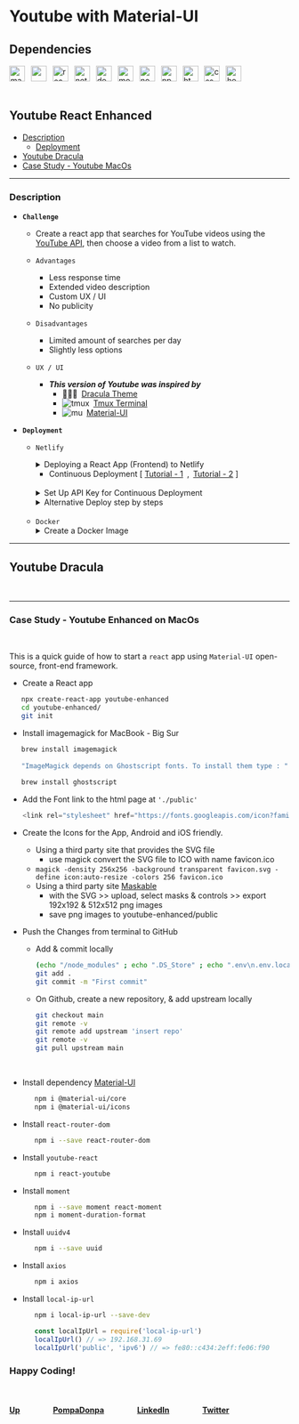 # <a id="menu">Youtube with Material-UI</a>


## Dependencies
<div>
  <img src="https://api.iconify.design/logos:material-ui.svg" alt="material" width="28px" height="28px"/>&ensp;
  <img src="https://api.iconify.design/logos:react.svg" alt"react" width="28px" height="28px"/>&ensp;
  <img src="https://api.iconify.design/logos:react-router.svg" alt="react-router" width="28px" height="28px" />&ensp;
  <img src="https://api.iconify.design/vscode-icons:file-type-netlify.svg" alt="netlify" width="28px" height="28px"/>&ensp;
  <img src="https://api.iconify.design/logos:docker-icon.svg" alt="docker" width="28px" height="28px"/>&ensp;
  <img src="https://api.iconify.design/logos:momentjs.svg" alt="moment" width="28px" height="28px" />&ensp;
  <img src="https://api.iconify.design/vscode-icons:file-type-node.svg" alt="node" width="28px" height="28px"/>&ensp;
  <img src="https://api.iconify.design/logos:npm-2.svg" alt="npm" width="28px" height="28px"/>&ensp;
  <img src="https://api.iconify.design/logos:html-5.svg" alt="html" width="28px" height="28px"/>&ensp;
  <img src= "https://api.iconify.design/logos:css-3.svg" alt="css" width="28px" height="28px"/>&ensp; 
  <img src="https://api.iconify.design/logos:homebrew.svg" alt="homebrew" width="28px" height="28px"/>
</div>
<br />


##  Youtube React Enhanced
*   [Description](#description)
     -  [Deployment](#deployment)
*   [Youtube Dracula](#youtube-dracula)
*   [Case Study - Youtube MacOs](#case)

<hr />

### <a id="description">Description</a>

*   **`Challenge`**
    -   Create a react app that searches for YouTube videos using the [YouTube API](https://developers.google.com/youtube/v3), then choose a video from a list to     watch.
    -   `Advantages`
        - Less response time
        - Extended video description
        - Custom UX / UI
        - No publicity
         
    -   `Disadvantages`
        - Limited amount of searches per day  
        - Slightly less options
         
    -   `UX / UI`
        - ***This version of Youtube was inspired by***
            -  🧛🏻‍♂️&ensp;[Dracula Theme](https://draculatheme.com/)
            -  <img src="https://api.iconify.design/logos:hyper.svg" alt="tmux"/>&ensp;[Tmux Terminal](https://github.com/tmux/tmux/wiki)
            -  <img src="https://api.iconify.design/logos:material-ui.svg" alt="mu" />&ensp;[Material-UI](https://material-ui.com/)      

*   <a id="deployment">**`Deployment`**</a>
    
    -   `Netlify`
         <details><summary>Deploying a React App (Frontend) to Netlify</summary> 
         <br />
  
         -    ```bash=
              Sign up for a Netlify Account
              ```
         -  Go to [Netlify](https://app.netlify.com/signup) and sign up for an account using your GitHub account.
         -  Once you have an account and are logged in. Lets install `netlify-cli` globally
              ```bash=
              npm install -g netlify-cli
              ```
         -  This will gives the `netlify` command that we will use to deploy our app. Lets bundle/compile our React App
              ```bash
              npm run build
              ```
         -  This will take some time. This command will compile our App into a few files and put them in a folder called `build/` Our compiled app has all the code we wrote for our app but it is often uglified/minified to save space and protect our code of being inspected. Once building its is done we can inspect the build folder.
         -  Login in netlify with `netlify-cli`
         -    ```bash
              netlify login
              ```
         </details>
         
        - Continuous Deployment \[ [Tutorial - 1](https://github.com/joinpursuit/Netlify-CRA-Cont-Deploy-Guide)&ensp;,&ensp;[Tutorial - 2](https://dev.to/easybuoy/deploying-react-app-from-github-to-netlify-3a9j) \]      
        
        <br />
        
        <details><summary>Set Up API Key for Continuous Deployment</summary>
        <br />
  
        Don't forget to add your API Key

        Using the Netlify website, go to the `Build and deploy` tab. Under the Environment section select `edit variables` - make sure that the name of your  environment variables matches exactly what you have in your app. In the previous instructions, we said to name it `REACT_APP_API_KEY`. Then add your key from the Chrome Developer Console for the YouTube app as the value. 

        Be sure to start your environmental values with `REACT_APP_`. [See create-react-app documentation for more details](https://create-react-app.dev/docs/adding-custom-environment-variables/#adding-development-environment-variables-in-env)

        <br />

        </details>
        <details><summary>Alternative Deploy step by steps</summary>
        <br />
  
        While in your react app:

          ```bash
          netlify deploy
          ```

        Follow the prompts in the terminal. This will take some time but by the end your app should be deployed. For further detail keep reading:

        Choose "Create & configure a new site". You can use your arrow keys to cycle through the options and press enter to make your selection. 

        When asked with directory type `build`. This will give a sample URL to check your site. When you're ready to deploy to production run: `netlify deploy —prod` 

        Again type "build" when asked which directory. 

        Congrats! Your site should now be deployed. 
  
        <br />
  
        ### Set Up Redirects, So that Links to Specific Views like About or an Individual Video work

        In your `create-react-app`, go to the `public` folder
        - create a file called  `_redirects`  (exact, no extensions)
        - add

            ```
            /* /index.html 200
            ```

        Be sure to add, commit, push and test it.
        </details>
        
    <br />
    
    -   `Docker`
         <details><summary>Create a Docker Image</summary> 
         </details> 

<hr />

## <a id="youtube-dracula">Youtube Dracula</a>
<br />


<hr />

### <a id="case">Case Study - Youtube Enhanced on MacOs</a>
<br />

This is a quick guide of how to start a `react` app using `Material-UI` open-source, front-end framework.

  - Create a React app
   ```bash
      npx create-react-app youtube-enhanced
      cd youtube-enhanced/
      git init
   ```
  - Install imagemagick for MacBook - Big Sur 
   ```bash
      brew install imagemagick
         
      "ImageMagick depends on Ghostscript fonts. To install them type : "
         
      brew install ghostscript
   ````
  - Add the Font link to the html page at `'./public'`
    ```javascript
    <link rel="stylesheet" href="https://fonts.googleapis.com/icon?family=Material+Icons" />
    ```
  -   Create the Icons for the App, Android and iOS friendly.
       -  Using a third party site that provides the SVG file
          -  use magick convert the SVG file to ICO with name favicon.ico
         -    `
               magick -density 256x256 -background transparent favicon.svg -define icon:auto-resize -colors 256 favicon.ico
              ` 
       -  Using a third party site [Maskable](https://maskable.app/editor)
          - with the SVG >> upload, select masks & controls >> export 192x192 & 512x512 png images
          - save png images to youtube-enhanced/public

   - Push the Changes from terminal to GitHub
      - Add & commit locally
        ```bash
        (echo "/node_modules" ; echo ".DS_Store" ; echo ".env\n.env.local\n.env.development.local\n.env.test.local\n.env.production.local" ) >> .gitnignore
        git add .
        git commit -m "First commit"
        ```
      - On Github, create a new repository, & add upstream locally
         ```bash
         git checkout main
         git remote -v
         git remote add upstream 'insert repo'
         git remote -v
         git pull upstream main
         ```
   <br />


  - Install dependency [Material-UI](https://material-ui.com/getting-started/installation/)
      ```bash
         npm i @material-ui/core
         npm i @material-ui/icons
      ```
   - Install `react-router-dom`
      ```bash
         npm i --save react-router-dom
      ```
   - Install `youtube-react`
      ```bash
         npm i react-youtube
      ```
   - Install `moment`
      ```bash
         npm i --save moment react-moment
         npm i moment-duration-format
      ```
   - Install `uuidv4`
      ```bash
         npm i --save uuid
      ```
   - Install `axios`
      ```bash
         npm i axios
      ```
   - Install `local-ip-url`
      ```bash
         npm i local-ip-url --save-dev
      ```
      ```javascript
         const localIpUrl = require('local-ip-url')
         localIpUrl() // => 192.168.31.69
         localIpUrl('public', 'ipv6') // => fe80::c434:2eff:fe06:f90
      ```
###  Happy Coding!
<br /> 

 ####   [Up](#menu) &emsp;&emsp;&emsp;&emsp;[PompaDonpa](https://github.com/PompaDonpa) &emsp;&emsp;&emsp;&emsp;[LinkedIn](https://www.linkedin.com/in/dev-danielnaranjo/) &emsp;&emsp;&emsp;&emsp;[Twitter](https://twitter.com/PompaDonpa)
